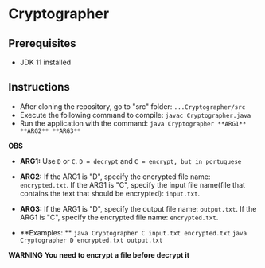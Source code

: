 # Cryptographer

## Prerequisites
* JDK 11 installed

## Instructions

* After cloning the repository, go to "src" folder: `...Cryptographer/src`
* Execute the following command to compile: `javac Cryptographer.java`
* Run the application with the command: `java Cryptographer **ARG1** **ARG2** **ARG3**`

**OBS**
* **ARG1:** Use `D` or `C`. `D = decrypt` and `C = encrypt, but in portuguese`
* **ARG2:** If the ARG1 is "D", specify the encrypted file name: `encrypted.txt`. If the ARG1 is "C", specify the input file name(file that contains the text that should be encrypted): `input.txt`.
* **ARG3:** If the ARG1 is "D", specify the output file name: `output.txt`. If the ARG1 is "C", specify the encrypted file name: `encrypted.txt`.

* **Examples: **
`java Cryptographer C input.txt encrypted.txt`
`java Cryptographer D encrypted.txt output.txt`

**WARNING**
**You need to encrypt a file before decrypt it**
